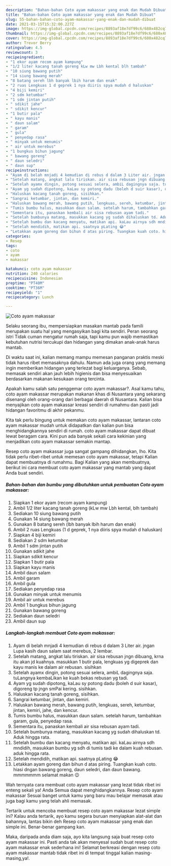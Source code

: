 ```yaml
---
description: "Bahan-bahan Coto ayam makassar yang enak dan Mudah Dibuat"
title: "Bahan-bahan Coto ayam makassar yang enak dan Mudah Dibuat"
slug: 55-bahan-bahan-coto-ayam-makassar-yang-enak-dan-mudah-dibuat
date: 2021-03-15T15:32:00.227Z
image: https://img-global.cpcdn.com/recipes/8893af18e7df99c6/680x482cq70/coto-ayam-makassar-foto-resep-utama.jpg
thumbnail: https://img-global.cpcdn.com/recipes/8893af18e7df99c6/680x482cq70/coto-ayam-makassar-foto-resep-utama.jpg
cover: https://img-global.cpcdn.com/recipes/8893af18e7df99c6/680x482cq70/coto-ayam-makassar-foto-resep-utama.jpg
author: Trevor Berry
ratingvalue: 4.5
reviewcount: 3
recipeingredient:
- "1 ekor ayam recom ayam kampung"
- "1/2 liter kacang tanah goreng kLw mw Lbh kental blh tambah"
- "10 siung bawang putih"
- "14 siung bawang merah"
- "8 batang sereh lbh banyak lbih harum dan enak"
- "2 ruas Lengkuas 1 d geprek 1 nya diiris spya mudah d haluskan"
- "4 biji kemiri"
- "2 sdm ketumbar"
- "1 sdm jintan putih"
- " sdikit jahe"
- " sdikit kencur"
- "1 butir pala"
- " kayu manis"
- " daun salam"
- " garam"
- " gula"
- " penyedap rasa"
- " minyak untuk menumis"
- " air untuk merebus"
- "1 bungkus bihun jagung"
- " bawang goreng"
- " daun seledri"
- " daun sup"
recipeinstructions:
- "Ayam di belah mnjadi 4 kemudian di rebus d dalam 3 Liter air. jngan Lupa kasih daun salam saat merebus, 2 lembar."
- "Setelah matang, angkat lalu tiriskan. air sisa rebusan jngn dibuang, krna itu akan jd kuahnya. masukkan 1 butir pala, lengkuas yg digeprek dan kayu manis ke dalam air rebusan. sisihkan"
- "Setelah ayamx dingin, potong sesuai selera, ambiL dagingnya saja. tuLangnya kembaLikan ke kuah bekas rebusan yg tadi."
- "Ayam yg sudah dipotong, kaLau sy potong dadu (boleh d suir kasar), digoreng tp jngn smPai kering. sisihkan."
- "Haluskan kacang tanah goreng, sisihkan."
- "Sangrai ketumbar, jintan, dan kemiri."
- "Haluskan bawang merah, bawang putih, lengkuas, sereh, ketumbar, jintan, kemiri, jahe, dan kencur."
- "Tumis bumbu halus, masukkan daun salam. setelah harum, tambahkan garam, gula, penyedap rasa."
- "Sementara itu, panaskan kembali air sisa rebusan ayam tadi."
- "Setelah bumbunya matang, masukkan kacang yg sudah dihaluskan td. Aduk hingga rata."
- "Setelah bumbu dan kacang menyatu, matikan api. kaLau airnya sdh mndidih, masukkan bumbu yg sdh di tumis tadi ke dalam kuah rebusan. aduk hingga rata."
- "Setelah mendidih, matikan api. saatnya pLating 😂"
- "Letakkan ayam goreng dan bihun d atas piring. Tuangkan kuah coto. hiasi dngan bawang goreng, daun seledri, dan daun bawang. mmmmmmm selamat makan 😉"
categories:
- Resep
tags:
- coto
- ayam
- makassar

katakunci: coto ayam makassar 
nutrition: 240 calories
recipecuisine: Indonesian
preptime: "PT40M"
cooktime: "PT36M"
recipeyield: "1"
recipecategory: Lunch

---
```



![Coto ayam makassar](https://img-global.cpcdn.com/recipes/8893af18e7df99c6/680x482cq70/coto-ayam-makassar-foto-resep-utama.jpg)

Selaku seorang ibu, mempersiapkan masakan mantab pada famili merupakan suatu hal yang mengasyikan bagi kita sendiri. Peran seorang istri Tidak cuman mengatur rumah saja, tapi kamu pun wajib memastikan kebutuhan nutrisi tercukupi dan hidangan yang dimakan anak-anak harus mantab.

Di waktu  saat ini, kalian memang mampu memesan panganan praktis meski tidak harus ribet memasaknya dahulu. Namun ada juga orang yang memang ingin memberikan hidangan yang terlezat bagi keluarganya. Sebab, memasak sendiri akan jauh lebih higienis dan bisa menyesuaikan berdasarkan makanan kesukaan orang tercinta. 



Apakah kamu salah satu penggemar coto ayam makassar?. Asal kamu tahu, coto ayam makassar merupakan makanan khas di Nusantara yang sekarang disenangi oleh orang-orang dari berbagai daerah di Nusantara. Kalian bisa menyajikan coto ayam makassar kreasi sendiri di rumahmu dan pasti jadi hidangan favoritmu di akhir pekanmu.

Kita tak perlu bingung untuk memakan coto ayam makassar, lantaran coto ayam makassar mudah untuk didapatkan dan kalian pun bisa menghidangkannya sendiri di rumah. coto ayam makassar dapat dibuat lewat beragam cara. Kini pun ada banyak sekali cara kekinian yang menjadikan coto ayam makassar semakin mantap.

Resep coto ayam makassar juga sangat gampang dihidangkan, lho. Kita tidak perlu ribet-ribet untuk memesan coto ayam makassar, tetapi Kalian dapat membuatnya di rumahmu. Bagi Kalian yang akan membuatnya, berikut ini cara membuat coto ayam makassar yang mantab yang dapat Anda buat sendiri.

<!--inarticleads1-->

##### Bahan-bahan dan bumbu yang dibutuhkan untuk pembuatan Coto ayam makassar:

1. Siapkan 1 ekor ayam (recom ayam kampung)
1. Ambil 1/2 liter kacang tanah goreng (kLw mw Lbh kental, blh tambah)
1. Sediakan 10 siung bawang putih
1. Gunakan 14 siung bawang merah
1. Gunakan 8 batang sereh (lbh banyak lbih harum dan enak)
1. Ambil 2 ruas Lengkuas (1 d geprek, 1 nya diiris spya mudah d haluskan)
1. Siapkan 4 biji kemiri
1. Sediakan 2 sdm ketumbar
1. Ambil 1 sdm jintan putih
1. Gunakan  sdikit jahe
1. Siapkan  sdikit kencur
1. Siapkan 1 butir pala
1. Siapkan  kayu manis
1. Ambil  daun salam
1. Ambil  garam
1. Ambil  gula
1. Sediakan  penyedap rasa
1. Gunakan  minyak untuk menumis
1. Ambil  air untuk merebus
1. Ambil 1 bungkus bihun jagung
1. Gunakan  bawang goreng
1. Sediakan  daun seledri
1. Ambil  daun sup




<!--inarticleads2-->

##### Langkah-langkah membuat Coto ayam makassar:

1. Ayam di belah mnjadi 4 kemudian di rebus d dalam 3 Liter air. jngan Lupa kasih daun salam saat merebus, 2 lembar.
1. Setelah matang, angkat lalu tiriskan. air sisa rebusan jngn dibuang, krna itu akan jd kuahnya. masukkan 1 butir pala, lengkuas yg digeprek dan kayu manis ke dalam air rebusan. sisihkan
1. Setelah ayamx dingin, potong sesuai selera, ambiL dagingnya saja. tuLangnya kembaLikan ke kuah bekas rebusan yg tadi.
1. Ayam yg sudah dipotong, kaLau sy potong dadu (boleh d suir kasar), digoreng tp jngn smPai kering. sisihkan.
1. Haluskan kacang tanah goreng, sisihkan.
1. Sangrai ketumbar, jintan, dan kemiri.
1. Haluskan bawang merah, bawang putih, lengkuas, sereh, ketumbar, jintan, kemiri, jahe, dan kencur.
1. Tumis bumbu halus, masukkan daun salam. setelah harum, tambahkan garam, gula, penyedap rasa.
1. Sementara itu, panaskan kembali air sisa rebusan ayam tadi.
1. Setelah bumbunya matang, masukkan kacang yg sudah dihaluskan td. Aduk hingga rata.
1. Setelah bumbu dan kacang menyatu, matikan api. kaLau airnya sdh mndidih, masukkan bumbu yg sdh di tumis tadi ke dalam kuah rebusan. aduk hingga rata.
1. Setelah mendidih, matikan api. saatnya pLating 😂
1. Letakkan ayam goreng dan bihun d atas piring. Tuangkan kuah coto. hiasi dngan bawang goreng, daun seledri, dan daun bawang. mmmmmmm selamat makan 😉




Wah ternyata cara membuat coto ayam makassar yang lezat tidak ribet ini enteng sekali ya! Anda Semua dapat menghidangkannya. Resep coto ayam makassar Sesuai banget untuk kamu yang baru mau belajar memasak atau juga bagi kamu yang telah ahli memasak.

Tertarik untuk mencoba membuat resep coto ayam makassar lezat simple ini? Kalau anda tertarik, ayo kamu segera buruan menyiapkan alat-alat dan bahannya, lantas bikin deh Resep coto ayam makassar yang enak dan simple ini. Benar-benar gampang kan. 

Maka, daripada anda diam saja, ayo kita langsung saja buat resep coto ayam makassar ini. Pasti anda tak akan menyesal sudah buat resep coto ayam makassar enak sederhana ini! Selamat berkreasi dengan resep coto ayam makassar mantab tidak ribet ini di tempat tinggal kalian masing-masing,ya!.

